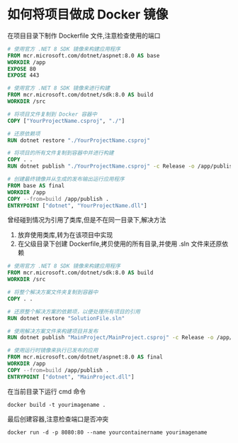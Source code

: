 # 如何将项目做成 Docker 镜像

在项目目录下制作 Dockerfile 文件,注意检查使用的端口

```dockerfile
# 使用官方 .NET 8 SDK 镜像来构建应用程序
FROM mcr.microsoft.com/dotnet/aspnet:8.0 AS base
WORKDIR /app
EXPOSE 80
EXPOSE 443

# 使用官方 .NET 8 SDK 镜像来进行构建
FROM mcr.microsoft.com/dotnet/sdk:8.0 AS build
WORKDIR /src

# 将项目文件复制到 Docker 容器中
COPY ["YourProjectName.csproj", "./"]

# 还原依赖项
RUN dotnet restore "./YourProjectName.csproj"

# 将项目的所有文件复制到容器中并进行构建
COPY . .
RUN dotnet publish "./YourProjectName.csproj" -c Release -o /app/publish

# 创建最终镜像并从生成的发布输出运行应用程序
FROM base AS final
WORKDIR /app
COPY --from=build /app/publish .
ENTRYPOINT ["dotnet", "YourProjectName.dll"]

```

曾经碰到情况为引用了类库,但是不在同一目录下,解决方法

1. 放弃使用类库,转为在该项目中实现
2. 在父级目录下创建 Dockerfile,拷贝使用的所有目录,并使用 .sln 文件来还原依赖

```dockerfile
# 使用官方 .NET 8 SDK 镜像来构建应用程序
FROM mcr.microsoft.com/dotnet/sdk:8.0 AS build
WORKDIR /src

# 将整个解决方案文件夹复制到容器中
COPY . .

# 还原整个解决方案的依赖项，以便处理所有项目的引用
RUN dotnet restore "SolutionFile.sln"

# 使用解决方案文件来构建项目并发布
RUN dotnet publish "MainProject/MainProject.csproj" -c Release -o /app/publish

# 使用运行时镜像来执行已发布的应用
FROM mcr.microsoft.com/dotnet/aspnet:8.0 AS final
WORKDIR /app
COPY --from=build /app/publish .
ENTRYPOINT ["dotnet", "MainProject.dll"]
```

在当前目录下运行 cmd 命令

```shell
docker build -t yourimagename .
```

最后创建容器,注意检查端口是否冲突

```shell
docker run -d -p 8080:80 --name yourcontainername yourimagename
```

